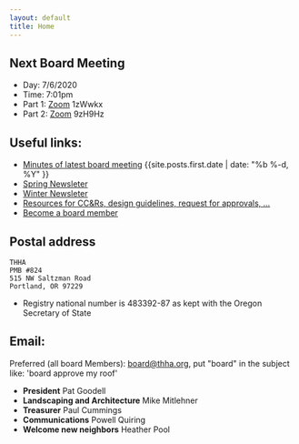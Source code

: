 ```yaml
---
layout: default
title: Home
---
```

## Next Board Meeting
- Day: 7/6/2020
- Time: 7:01pm
- Part 1: [Zoom](https://us04web.zoom.us/j/71436747081?pwd=R1c4alJxR0F2SXh4STBNUUhqaWN0UT09) 1zWwkx
- Part 2: [Zoom](https://us04web.zoom.us/j/79445047565?pwd=Zi9pbnJ0amF3UkYzR3RsQUphdlJldz09) 9zH9Hz

## Useful links:
* [Minutes of latest board meeting]({{site.posts.first.url}}) {{site.posts.first.date | date: "%b %-d, %Y" }}
* [Spring Newsleter](2020/03/28/newsletter.html)
* [Winter Newsleter](2019/01/14/newsletter.html)
* [Resources for CC&Rs, design guidelines, request for approvals, ...](/resources/)
* [Become a board member](jointheboard)

## Postal address

    THHA
    PMB #824
    515 NW Saltzman Road
    Portland, OR 97229

* Registry national number is 483392-87 as kept with the Oregon Secretary of State

## Email:
Preferred (all board Members): board@thha.org, put "board" in the subject like: 'board approve my roof'

* **President** Pat Goodell
* **Landscaping and Architecture** Mike Mitlehner
* **Treasurer** Paul Cummings
* **Communications** Powell Quiring
* **Welcome new neighbors** Heather Pool
